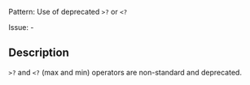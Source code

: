 Pattern: Use of deprecated `>?` or `<?`

Issue: -

## Description

`>?` and `<?` (max and min) operators are non-standard and deprecated.